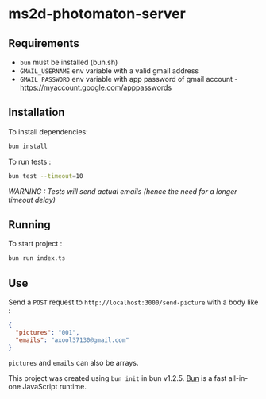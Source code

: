 # ms2d-photomaton-server

## Requirements

- `bun` must be installed (bun.sh)
- `GMAIL_USERNAME` env variable with a valid gmail address
- `GMAIL_PASSWORD` env variable with app password of gmail account - https://myaccount.google.com/apppasswords

## Installation

To install dependencies:

```bash
bun install
```

To run tests :
```bash
bun test --timeout=10
```

*WARNING : Tests will send actual emails (hence the need for a longer timeout delay)*

## Running

To start project :

```bash
bun run index.ts
```

## Use

Send a `POST` request to `http://localhost:3000/send-picture` with a body like :
````json
{
  "pictures": "001",
  "emails": "axool37130@gmail.com"
}
````

`pictures` and `emails` can also be arrays.

This project was created using `bun init` in bun v1.2.5. [Bun](https://bun.sh) is a fast all-in-one JavaScript runtime.
